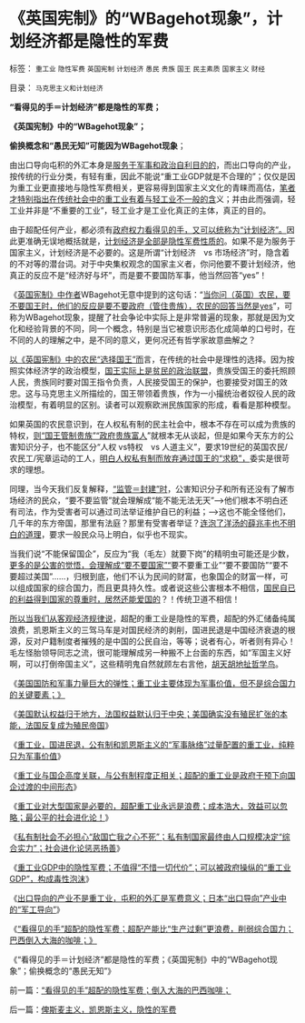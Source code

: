 # 《英国宪制》的“WBagehot现象”，计划经济都是隐性的军费

标签： `重工业` `隐性军费` `英国宪制` `计划经济` `愚民` `贵族` `国王` `民主素质` `国家主义` `财经` 

目录： `马克思主义和计划经济`

**“看得见的手＝计划经济”都是隐性的军费；**

**《英国宪制》中的“WBagehot现象”；**

**偷换概念和“愚民无知”可能因为WBagehot现象**；

由出口导向屯积的外汇本身是[服务于军事和政治自利目的的](../../../2012/7/13/重工业GDP中的隐性军费，构成毒性的发展泡沫.md)，而出口导向的产业，按传统的行业分类，有轻有重，因此不能说“重工业GDP就是不合理的”；仅仅是因为重工业更直接地与隐性军费相关，更容易得到国家主义文化的青睐而高估，[笔者才特别指出在传统社会中的重工业有着与轻工业不一般的含](../../../2012/7/10/重工业体现在军事价值，轻工业主要是民生价值；.md)义；并由此而强调，轻工业并非是“不重要的工业”，轻工业才是工业化真正的主体，真正的目的。

由于超配任何产业，都必须有[政府权力看得见的手，又可以统称为“计划经济”。](../../../2012/7/3/市场创造财富，国企制造灾难.md)因此更准确无误地概括就是，[计划经济是全部是隐性军费性质的](../../../2012/7/11/公有制，国企，重工业，国进民退，凯恩斯主义的军事脉络.md)。如果不是为服务于国家主义，计划经济是不必要的。这是所谓“计划经济　vs
市场经济”时，隐含着的不对等的潜台词。对于中央集权观念的国家主义者，你问他要不要计划经济，他真正的反应不是“经济好与坏”，而是要不要国防军事，他当然回答“yes”！

《[英国宪制》中作者](../../../2011/11/14/《英国宪制》中的贵族情结和马克思的剥削阶级.md)WBagehot无意中提到的这句话：“[当你问（英国）农民，要不要国王时，他们的反应是要不要政府（管住贵族），农民的回答当然是yes](../../../2011/11/16/后进国家的资本主义政权难以建立.md)”，可称为WBagehot现象，提醒了社会争论中实际上是非常普遍的现象，那就是因为文化和经验背景的不同，同一个概念，特别是当它被意识形态化成简单的口号时，在不同的人的理解之中，是不同的意义，更何况还有哲学家故意曲解之？

[以《英国宪制》中的农民“选择国王”而](../../../2011/11/11/很多贫民还是认毛主席的.md)言，在传统的社会中是理性的选择。因为按照实体经济学的政治模型，[国王实际上是贫民的政治联盟](../../../2011/11/11/文革传统源远流长，和农民起义.md)，贵族受国王的委托照顾人民，贵族同时要对国王指令负责，人民接受国王的保护，也要接受对国王的效忠。这与马克思主义所描绘的，国王带领着贵族，作为一小撮统治者奴役人民的政治模型，有着明显的区别。读者可以观察欧洲民族国家的形成，看看是那种模型。

如果英国的农民意识到，在人权私有制的民主社会中，根本不存在可以成为贵族的特权，[则“国王管制贵族”“政府贵族富人](../../../2012/7/7/监管是国王对社会的空手套白狼的抢劫.md)”就根本无从谈起，但是如果今天东方的公害知识分子，也不能区分“人权
vs特权　vs 人道主义”，要求19世纪的英国农民/农民工/宪章运动的工人，[明白人权私有制而放弃通过国王的“求稳”，](../../../2012/7/6/“国家财富”掠自何方？默认归属权比人权宣言简明精确.md)委实是很苛求的理想。

同理，当今天我们反复解释，[“监管＝封建”时](../../../2012/7/8/监管的政治信仰是“封建”.md)，公害知识分子和所有还没有了解市场经济的民众，“要不要监管”就会理解成“能不能无法无天”——>他们根本不明白还有司法，作为受害者可以通过司法举证维护自已的利益；——>这也不能全怪他们，几千年的东方帝国，那里有法庭？那里有受害者举证？[连泡了洋汤的薛兆丰也不明白的道理](../../../2012/6/10/薛兆丰先生的权威型大脑和吴英案的大字报.md)，要求一般民众马上明白，似乎也不现实。

当我们说“不能保留国企”，反应为“我（毛左）就要下岗”的精明虫可能还是少数，[更多的是公害的觉悟，会理解成“要不要国家”“](../../../2012/5/23/苏联亡于国企垄断，中国努力国进民退！.md)要不要重工业”“要不要国防”“要不要超过美国”……，归根到底，他们不认为民间的财富，也象国企的财富一样，可以组成国家的综合国力，而且更具持久性。或者说这些公害根本不相信，[国民自已的利益得到国家的尊重时，居然还能爱国的](../../../2012/5/23/苏联亡于国企垄断，中国努力国进民退！.md)？！传统卫道不相信！

[所以当我们从客观经济规律说](../../../2012/6/18/科学歧视哲学，真实鄙视谎言.md)，超配的重工业是隐性的军费，超配的外汇储备纯属浪费，凯恩斯主义的三驾马车是对国民经济的剥削，国进民退是中国经济衰退的根源，反对户籍制度者摧残的是中国的公民自治，等等；说者有心，听者则有异心！毛左怪胎领导同志之流，很可能理解成另一种搬不上台面的东西，如“军国主义好啊，可以打倒帝国主义”，这些精明鬼自然就顾左右言他，[胡天胡地扯哲学鸟](../../../2011/2/21/科学标准和（哲学＝伪科学）.md)。

《[美国国防和军事力量巨大的弹性；重工业主要体现为军事价值，但不是综合国力的关键要素；》](../../../2012/7/10/美国国防和军事力量巨大的弹性，巨大的增长潜力.md)

《[美国默认权益归于地方，法国权益默认归于中央；美国确实没有殖民扩张的本能，法国反复成为殖民帝国](../../../2012/7/11/美国与法式民主截然相反，法国为何反复成为殖民帝国？.md)》

《[重工业，国进民退，公有制和凯恩斯主义的“军事脉络”过量配置的重工业，纯粹只为军事价值](../../../2012/7/11/公有制，国企，重工业，国进民退，凯恩斯主义的军事脉络.md)》

《[重工业与国企高度关联，与公有制程度正相关；超配的重工业是政府干预下向国企过渡的中间形态](../../../2012/7/11/重工业和国企和殖民地，高度关联.md)》

《[重工业对大型国家是必要的，超配重工业永远是浪费；成本浩大，效益可以忽略；最公平的社会进化论！](../../../2012/7/12/非暴力竞争！最公平的社会进化论.md)》

《[私有制社会不必担心“敌国亡我之心不死”；私有制国家最终由人口规模决定“综合实力”；社会进化论惩恶扬善](../../../2012/7/13/私有制国家最终由人口规模决定“综合实力”.md)》

《[重工业GDP中的隐性军费；不值得“不惜一切代价”；可以被政府操纵的“重工业GDP”，构成毒性泡沫](../../../2012/7/13/重工业GDP中的隐性军费，构成毒性的发展泡沫.md)》

《[出口导向的产业不是重工业，屯积的外汇是军费意义；日本“出口导向”产业中的“军工导向”](../../../2012/7/14/美国产业“空心化”，美国储备“实心化”.md)》

《[“看得见的手”超配的隐性军费；超配产能比“生产过剩”更浪费，削弱综合国力；巴西倒入大海的咖啡；》](../../../2012/7/14/“看得见的手”超配的隐性军费；倒入大海的巴西咖啡；.md)

《“看得见的手＝计划经济”都是隐性的军费；《英国宪制》中的“WBagehot现象”；偷换概念的“愚民无知”》



前一篇：[“看得见的手”超配的隐性军费；倒入大海的巴西咖啡；](../../../2012/7/14/“看得见的手”超配的隐性军费；倒入大海的巴西咖啡；.md)

后一篇：[俾斯麦主义，凯恩斯主义，隐性的军费](../../../2012/7/15/俾斯麦主义，凯恩斯主义，隐性的军费.md)
